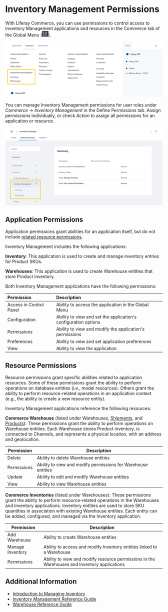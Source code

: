 # Inventory Management Permissions

With Liferay Commerce, you can use permissions to control access to Inventory Management applications and resources in the Commerce tab of the Global Menu (![Global Menu](../../images/icon-applications-menu.png)).

![Control access to Inventory Management applications and resources.](./inventory-management-permissions/images/01.png)

You can manage Inventory Management permissions for user roles under *Commerce* &rarr; *Inventory Management* in the Define Permissions tab. Assign permissions individually, or check *Action* to assign all permissions for an application or resource.

![Manage Inventory Management permissions for user roles in the Define Permissions tab.](./inventory-management-permissions/images/02.png)

## Application Permissions

Application permissions grant abilities for an application itself, but do not include [related resource permissions](#resource-permissions).

Inventory Management includes the following applications:

**Inventory**: This application is used to create and manage inventory entries for Product SKUs.

**Warehouses**: This application is used to create Warehouse entities that store Product inventory.

Both Inventory Management applications have the following permissions:

| Permission | Description |
| :--- | :--- |
| Access in Control Panel | Ability to access the application in the Global Menu |
| Configuration | Ability to view and set the application's configuration options |
| Permissions | Ability to view and modify the application's permissions |
| Preferences | Ability to view and set application preferences |
| View | Ability to view the application |

## Resource Permissions

Resource permissions grant specific abilities related to application resources. Some of these permissions grant the ability to perform operations on database entities (i.e., model resources). Others grant the ability to perform resource-related operations in an application context (e.g., the ability to create a new resource entity).

Inventory Management applications reference the following resources:

**Commerce Warehouse** (listed under Warehouses, [Shipments](./order-management-permissions.md), and [Products](./product-management-permissions.md)): These permissions grant the ability to perform operations on Warehouse entities. Each Warehouse stores Product inventory, is connected to Channels, and represents a physical location, with an address and geolocation.

| Permission | Description |
|---|---|
| Delete | Ability to delete Warehouse entities |
| Permissions | Ability to view and modify permissions for Warehouse entities |
| Update | Ability to edit and modify Warehouse entities |
| View | Ability to view Warehouse entities |

**Commerce Inventories** (listed under Warehouses): These permissions grant the ability to perform resource-related operations in the Warehouses and Inventory applications. Inventory entities are used to store SKU quantities in association with existing Warehouse entities. Each entity can be added, configured, and managed via the Inventory application.

| Permission | Description |
|---|---|
| Add Warehouse | Ability to create Warehouse entities |
| Manage Inventory | Ability to access and modify Inventory entities linked to a Warehouse |
| Permissions | Ability to view and modify resource permissions in the Warehouses and Inventory applications |

## Additional Information

* [Introduction to Managing Inventory](../../managing-a-catalog/managing-inventory/introduction-to-managing-inventory.md)
* [Inventory Management Reference Guide](../../managing-a-catalog/managing-inventory/inventory-management-reference-guide.md)
* [Warehouse Reference Guide](../../managing-a-catalog/managing-inventory/warehouse-reference-guide.md)
